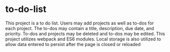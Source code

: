 # to-do-list
This project is a to do list. Users may add projects as well as to-dos for each project. The to-dos may contain a title, description, due date, and priority. To-dos and projects may be deleted and to-dos may be edited. This project utilizes webpack and ES6 modules. Local storage is also utilized to allow data entered to persist after the page is closed or reloaded